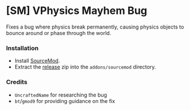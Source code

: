 # [SM] VPhysics Mayhem Bug

Fixes a bug where physics break permanently, causing physics objects to bounce around or phase through the world.

### Installation

- Install [SourceMod](https://wiki.alliedmods.net/Installing_SourceMod).
- Extract the [release](https://github.com/dysphie/sm-vphysics-mayhem-fix/releases) zip into the `addons/sourcemod` directory.

### Credits
- `UncraftedName` for researching the bug
- `bt`/`gmod9` for providing guidance on the fix
